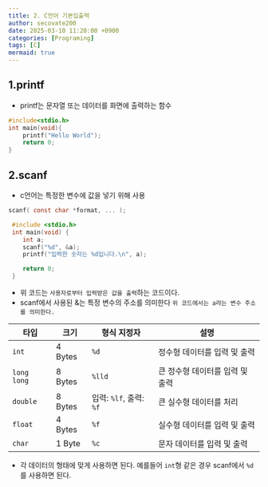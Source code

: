 ```yaml
---
title: 2. C언어 기본입출력
author: secovate200
date: 2025-03-10 11:20:00 +0900
categories: [Programing]
tags: [C]
mermaid: true
---
```

## 1.printf
- printf는 문자열 또는 데이터를 화면에 출력하는 함수 

```c
#include<stdio.h>
int main(void){
    printf("Hello World");
    return 0;
}
``` 
## 2.scanf
- c언어는 특정한 변수에 값을 넣기 위해 사용

```c
scanf( const char *format, ... );

```

```c
 #include <stdio.h>
 int main(void) {
    int a;
    scanf("%d", &a);
    printf("입력한 숫자는 %d입니다.\n", a);

    return 0;
 }
```

- 위 코드는 `사용자로부터 입력받은 값을 출력`하는 코드이다.
- scanf에서 사용된 &는 특정 변수의 주소를 의미한다 `위 코드에서는 a라는 변수 주소를 의미한다.`
 
 | 타입         | 크기       | 형식 지정자 | 설명 |
|-------------|-----------|------------|--------------------------------|
| `int`       | 4 Bytes   | `%d`       | 정수형 데이터를 입력 및 출력 |
| `long long` | 8 Bytes   | `%lld`     | 큰 정수형 데이터를 입력 및 출력 |
| `double`    | 8 Bytes   | 입력: `%lf`, 출력: `%f` | 큰 실수형 데이터를 처리 |
| `float`     | 4 Bytes   | `%f`       | 실수형 데이터를 입력 및 출력 |
| `char`      | 1 Byte    | `%c`       | 문자 데이터를 입력 및 출력 |

- 각 데이터의 형태에 맞게 사용하면 된다. 예를들어 `int`형  같은 경우 scanf에서 `%d`를 사용하면 된다. 

